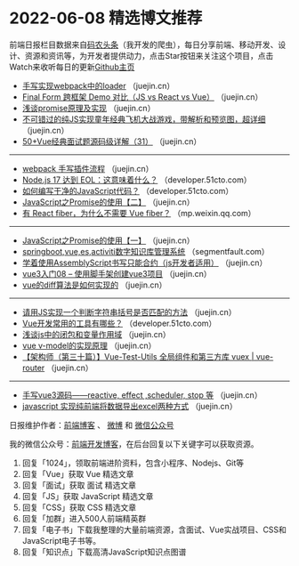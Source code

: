 # 2022-06-08 精选博文推荐

前端日报栏目数据来自[码农头条](https://toutiao.qdkfweb.cn/)（我开发的爬虫），每日分享前端、移动开发、设计、资源和资讯等，为开发者提供动力，点击Star按钮来关注这个项目，点击Watch来收听每日的更新[Github主页](https://github.com/kujian/frontendDaily)
* [手写实现webpack中的loader](https://juejin.cn/post/7106458259552206879) （juejin.cn）
* [Final Form 跨框架 Demo 对比（JS vs React vs Vue）](https://juejin.cn/post/7106324419257384968) （juejin.cn）
* [浅谈promise原理及实现](https://juejin.cn/post/7106452931389423630) （juejin.cn）
* [不可错过的纯JS实现童年经典飞机大战游戏，带解析和预览图，超详细](https://juejin.cn/post/7106323267153035300) （juejin.cn）
* [50+Vue经典面试题源码级详解（31）](https://juejin.cn/post/7106443121495375885) （juejin.cn）

***
* [webpack 手写插件流程](https://juejin.cn/post/7106309142041591845) （juejin.cn）
* [Node.js 17 达到 EOL：这意味着什么？](https://developer.51cto.com/article/710983.html) （developer.51cto.com）
* [如何编写干净的JavaScript代码？](https://developer.51cto.com/article/710917.html) （developer.51cto.com）
* [JavaScript之Promise的使用【二】](https://juejin.cn/post/7106400779203772452) （juejin.cn）
* [有 React fiber，为什么不需要 Vue fiber？](https://mp.weixin.qq.com/s?__biz=Mzk0MDMwMzQyOA==&mid=2247494750&idx=1&sn=7f74887f6e550c9307c265b0eae8d5e1) （mp.weixin.qq.com）

***
* [JavaScript之Promise的使用【一】](https://juejin.cn/post/7106400451704127519) （juejin.cn）
* [springboot,vue,es,activiti数字知识库管理系统](https://segmentfault.com/a/1190000041947146) （segmentfault.com）
* [学着使用AssemblyScript书写只能合约（js开发者适用）](https://juejin.cn/post/7106400170384097311) （juejin.cn）
* [vue3入门08 &#8211; 使用脚手架创建vue3项目](https://juejin.cn/post/7106300598491807780) （juejin.cn）
* [vue的diff算法是如何实现的](https://juejin.cn/post/7106388451561308197) （juejin.cn）

***
* [请用JS实现一个判断字符串括号是否匹配的方法](https://juejin.cn/post/7106300480560562206) （juejin.cn）
* [Vue开发常用的工具有哪些？](https://developer.51cto.com/article/710961.html) （developer.51cto.com）
* [浅谈js中的闭包和变量作用域](https://juejin.cn/post/7106298284209078308) （juejin.cn）
* [vue v-model的实现原理](https://juejin.cn/post/7106374991637119012) （juejin.cn）
* [【架构师（第三十篇）】Vue-Test-Utils 全局组件和第三方库 vuex | vue-router](https://juejin.cn/post/7106293949416865805) （juejin.cn）

***
* [手写vue3源码——reactive, effect ,scheduler, stop 等](https://juejin.cn/post/7106335959930634254) （juejin.cn）
* [javascript 实现纯前端将数据导出excel两种方式](https://juejin.cn/post/7106291360260423716) （juejin.cn）

日报维护作者：[前端博客](https://qdkfweb.cn/) 、 [微博](http://weibo.com/kujian) 和 [微信公众号](https://open.weixin.qq.com/qr/code?username=caibaojian_com)

我的微信公众号：[前端开发博客](https://open.weixin.qq.com/qr/code?username=caibaojian_com)，在后台回复以下关键字可以获取资源。

1. 回复「1024」，领取前端进阶资料，包含小程序、Nodejs、Git等
2. 回复「Vue」获取 Vue 精选文章
3. 回复「面试」获取 面试 精选文章
4. 回复「JS」获取 JavaScript 精选文章
5. 回复「CSS」获取 CSS 精选文章
6. 回复「加群」进入500人前端精英群
7. 回复「电子书」下载我整理的大量前端资源，含面试、Vue实战项目、CSS和JavaScript电子书等。
8. 回复「知识点」下载高清JavaScript知识点图谱
